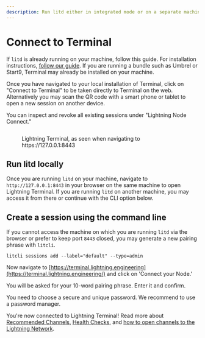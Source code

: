 ```yaml
---
description: Run litd either in integrated mode or on a separate machine.
---
```


# Connect to Terminal

If `litd` is already running on your machine, follow this guide. For installation instructions, [follow our guide](get-lit.md). If you are running a bundle such as Umbrel or Start9, Terminal may already be installed on your machine.

Once you have navigated to your local installation of Terminal, click on "Connect to Terminal" to be taken directly to Terminal on the web. Alternatively you may scan the QR code with a smart phone or tablet to open a new session on another device.

You can inspect and revoke all existing sessions under "Lightning Node Connect."

<figure><img src="../../.gitbook/assets/Screenshot 2022-10-12 at 11-27-59 Lightning Terminal.png" alt=""><figcaption><p>Lightning Terminal, as seen when navigating to https://127.0.0.1:8443</p></figcaption></figure>

## Run litd locally

Once you are running `litd` on your machine, navigate to `http://127.0.0.1:8443` in your browser on the same machine to open Lightning Terminal. If you are running `litd` on another machine, you may access it from there or continue with the CLI option below.

## Create a session using the command line

If you cannot access the machine on which you are running `litd` via the browser or prefer to keep port `8443` closed, you may generate a new pairing phrase with `litcli`.

`litcli sessions add --label="default" --type=admin`

Now navigate to [https://terminal.lightning.engineering](https://terminal.lightning.engineering/) and click on 'Connect your Node.'

You will be asked for your 10-word pairing phrase. Enter it and confirm.

You need to choose a secure and unique password. We recommend to use a password manager.

You're now connected to Lightning Terminal! Read more about [Recommended Channels](recommended-channels.md), [Health Checks](health-checks.md), and [how to open channels to the Lightning Network](opening-channels.md).
